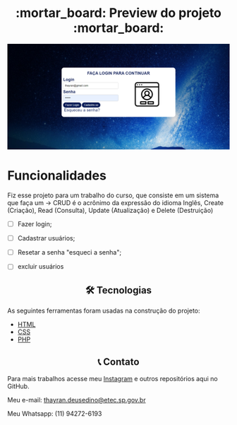 <h1 align="center">
  :mortar_board: Preview do projeto :mortar_board:
</h1>

![Screenshot](imagens/unknown.png)

# Funcionalidades

Fiz esse projeto para um trabalho do curso, que consiste em um sistema
que faça um -> CRUD é o acrônimo da expressão do idioma Inglês, Create (Criação), Read (Consulta), Update (Atualização) e Delete (Destruição)

- [ ]  Fazer login;
- [ ]  Cadastrar usuários;
- [ ]  Resetar a senha "esqueci a senha";
- [ ]  excluir usuários



<h2 align="center"> 🛠 Tecnologias </h2> 

As seguintes ferramentas foram usadas na construção do projeto:

- [HTML](https://developer.mozilla.org/pt-BR/docs/Web/HTML)
- [CSS](https://www.w3schools.com/css/)
- [PHP](https://www.php.net/manual/pt_BR/intro-whatis.php)



<h2 align="center"> 📞 Contato </h2> 

Para mais trabalhos acesse meu [Instagram](https://www.instagram.com/thayran.gabriel/) e outros repositórios aqui no GitHub. 

Meu e-mail: thayran.deusedino@etec.sp.gov.br

Meu Whatsapp: (11) 94272-6193

